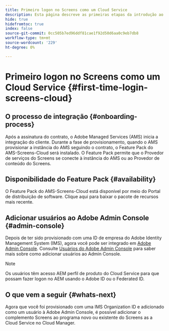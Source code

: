 ```yaml
---
title: Primeiro logon no Screens como um Cloud Service
description: Esta página descreve as primeiras etapas da introdução ao Screens como um Cloud Service.
hide: true
hidefromtoc: true
index: false
source-git-commit: 0cc505b7ed96ddf81cae1f92d50d6aa0c9eb7db8
workflow-type: tm+mt
source-wordcount: '229'
ht-degree: 0%

---
```



# Primeiro logon no Screens como um Cloud Service {#first-time-login-screens-cloud}


## O processo de integração {#onboarding-process}

Após a assinatura do contrato, o Adobe Managed Services (AMS) inicia a integração do cliente. Durante a fase de provisionamento, quando o AMS provisionar a instância do AMS seguindo o contrato, o Feature Pack do AMS-Screens-Cloud será instalado. O Feature Pack permite que o Provedor de serviços do Screens se conecte à instância do AMS ou ao Provedor de conteúdo do Screens.

## Disponibilidade do Feature Pack {#availability}

O Feature Pack do AMS-Screens-Cloud está disponível por meio do Portal de distribuição de software.
Clique aqui para baixar o pacote de recursos mais recente.

## Adicionar usuários ao Adobe Admin Console {#admin-console}

Depois de ter sido provisionado com uma ID de empresa do Adobe Identity Management System (IMS), agora você pode ser integrado em [Adobe Admin Console](https://adminconsole.adobe.com/). Consulte [Usuários do Adobe Admin Console](https://helpx.adobe.com/enterprise/admin-guide.html/enterprise/using/users.ug.html) para saber mais sobre como adicionar usuários ao Admin Console.

>[!NOTE]
>Os usuários têm acesso AEM perfil de produto do Cloud Service para que possam fazer logon no AEM usando o Adobe ID ou o Federated ID.

## O que vem a seguir {#whats-next}

Agora que você foi provisionado com uma IMS Organization ID e adicionado como um usuário à Adobe Admin Console, é possível adicionar o complemento Screens ao programa novo ou existente do Screens as a Cloud Service no Cloud Manager.